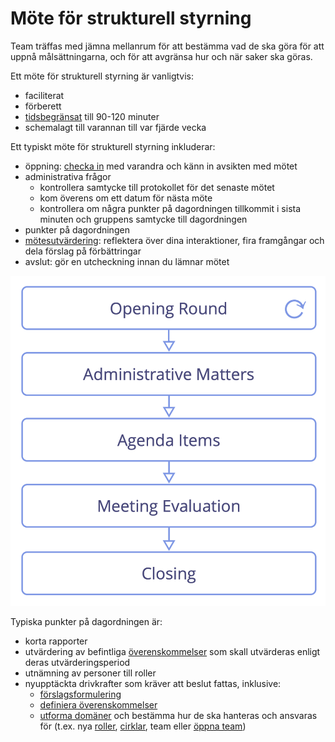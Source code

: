 # Möte för strukturell styrning

<summary>
Team träffas med jämna mellanrum för att bestämma vad de ska göra för att uppnå målsättningarna, och för att avgränsa hur och när saker ska göras.
</summary>

Ett möte för strukturell styrning är vanligtvis:

-   faciliterat
-   förberett
-   [tidsbegränsat](section:timebox-activities) till 90-120 minuter
-   schemalagt till varannan till var fjärde vecka

Ett typiskt möte för strukturell styrning inkluderar:

-   öppning: [checka in](section:check-in) med varandra och känn in avsikten med mötet
-   administrativa frågor
    -   kontrollera samtycke till protokollet för det senaste mötet
    -   kom överens om ett datum för nästa möte
    -   kontrollera om några punkter på dagordningen tillkommit i sista minuten och gruppens samtycke till dagordningen
-   punkter på dagordningen
-   [mötesutvärdering](section:evaluate-meetings): reflektera över dina interaktioner, fira framgångar och dela förslag på förbättringar
-   avslut: gör en utcheckning innan du lämnar mötet

![Stegen i ett möte för strukturell styrning](img/meetings/governance-meeting.png)

Typiska punkter på dagordningen är:

-   korta rapporter
-   utvärdering av befintliga [överenskommelser](glossary:agreement) som skall utvärderas enligt deras utvärderingsperiod
-   utnämning av personer till roller
-   nyupptäckta drivkrafter som kräver att beslut fattas, inklusive:
    -   [förslagsformulering](section:co-create-proposals)
    -   [definiera överenskommelser](section:consent-decision-making)
    -   [utforma domäner](section:clarify-and-develop-domains) och bestämma hur de ska hanteras och ansvaras för (t.ex. nya [roller](section:role), [cirklar](section:circle), team eller [öppna team](section:open-team))


